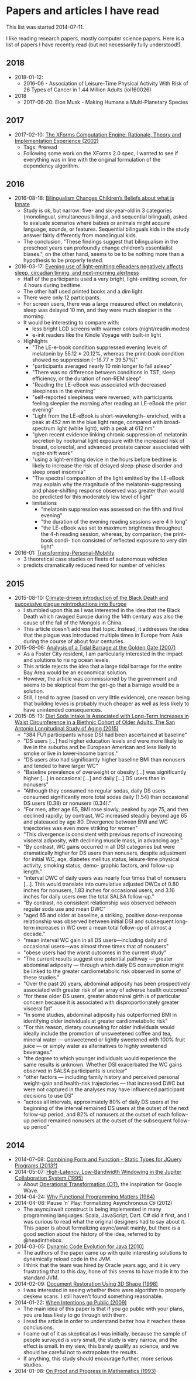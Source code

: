 # Papers and articles I have read

This list was started 2014-07-11.

I like reading research papers, mostly computer science papers. Here is a list of papers I have recently read (but not necessarily fully understood!).

## 2018

- 2018-01-12:
    - 2016-06 - Association of Leisure-Time Physical Activity With Risk of 26 Types of Cancer in 1.44 Million Adults (ioi160026)
- 2018
    - 2017-06-20: Elon Musk - Making Humans a Multi-Planetary Species

## 2017

- 2017-02-10: [The XForms Computation Engine: Rationale, Theory and Implementation Experience (2002)](https://pdfs.semanticscholar.org/82cb/d193c1ca60c2bb91013fd74dffefca3783b4.pdf)
    - Tags: #reread
    - Following some work on the XForms 2.0 spec, I wanted to see if everything was in line with the original formulation of the dependency algorithm.

## 2016

- 2016-08-18: [Bilingualism Changes Children’s Beliefs about what is Innate](https://www.academia.edu/8005189/Bilingualism_Changes_Childrens_Beliefs_about_what_is_Innate)
    - Study is ok, but narrow: five- and six-year-old in 3 categories (monolingual, simultaneous bilingal, and sequential bilingual), asked to evaluate scenarios where babies or animals might acquire language, sounds, or features. Sequential bilinguals kids in the study answer fairly differently from monolingual kids.
    - The conclusion, "These findings suggest that bilingualism in the preschool years can profoundly change children’s essentialist biases.", on the other hand, seems to be to be nothing more than a hypothesis to be properly tested.
- 2016-03-17: [Evening use of light-emitting eReaders negatively affects sleep, circadian timing, and next-morning alertness](http://www.pnas.org/content/early/2014/12/18/1418490112.full.pdf)
    - Half of the participants used a very bright, light-emitting screen, for 4 hours during bedtime.
    - The other half used printed books and a dim light.
    - There were only 12 participants.
    - For screen users, there was a large measured effect on melatonin, sleep was delayed 10 mn, and they were much sleepier in the morning.
    - It would be interesting to compare with:
        - less bright LCD screens with warmer colors (night/readin modes)
        - e-ink readers like the Kindle Voyage with built-in light
    - Highlights
        - "The LE-e-book condition suppressed evening levels of melatonin by 55.12 ± 20.12%, whereas the print-book condition showed no suppression (−18.77 ± 39.57%)"
        - "participants averaged nearly 10 min longer to fall asleep"
        - "There was no difference between conditions in TST, sleep efficiency, or the duration of non-REM sleep"
        - "Reading the LE-eBook was associated with decreased sleepiness in the evening"
        - "self-reported sleepiness were reversed, with participants feeling sleepier the morning after reading an LE-eBook the prior evening"
        - "Light from the LE-eBook is short-wavelength– enriched, with a peak at 452 nm in the blue light range, compared with broad-spectrum light (white light), with a peak at 612 nm"
        - "given recent evidence linking chronic suppression of melatonin secretion by nocturnal light exposure with the increased risk of breast, colorectal, and advanced prostate cancer associated with night-shift work"
        - "using a light-emitting device in the hours before bedtime is likely to increase the risk of delayed sleep-phase disorder and sleep onset insomnia"
        - "The spectral composition of the light emitted by the LE-eBook may explain why the magnitude of the melatonin-suppressing and phase-shifting response observed was greater than would be predicted for this moderately low level of light"
        - limitations
            - "melatonin suppression was assessed on the fifth and final evening"
            - "the duration of the evening reading sessions were 4 h long"
            - "the LE-eBook was set to maximum brightness throughout the 4-h reading session, whereas, by comparison, the print-book condi- tion consisted of reflected exposure to very dim light"
- 2016-01: [Transforming-Personal-Mobility](http://sustainablemobility.ei.columbia.edu/files/2012/12/Transforming-Personal-Mobility-Jan-27-20132.pdf)
    - 3 theoretical case studies on fleets of autonomous vehicles
    - predicts dramatically reduced need for number of vehicles

## 2015

- 2015-08-10: [Climate-driven introduction of the Black Death and successive plague reintroductions into Europe](http://www.pnas.org/content/112/10/3020.full.pdf)
    - I stumbled upon this as I was interested in the idea that the Black Death which ravaged Europe during the 14th century was also the cause of the fall of the Mongols in China.
    - This article doesn't address that topic. Instead, it addresses the idea that the plague was introduced multiple times in Europe from Asia during the course of about four centuries.
- 2015-08-06: [Analysis of a Tidal Barrage at the Golden Gate (2007)](http://www.bcdc.ca.gov/pdf/planning/Golden_Gate_Dam_Report.pdf)
    - As a Foster City resident, I am particularly interested in  the impact and solutions to rising ocean levels.
    - This article rejects the idea that a large tidal barrage for the entire Bay Area would be an economical solution.
    - However, the article was commissioned by the government and seems to be skeptical from the get-go that a barrage would be a solution.
    - Still, I tend to agree (based on very little evidence), one reason being that building levies is probably much cheaper as well as less likely to have unintended consequences.
- 2015-05-13: [Diet Soda Intake Is Associated with Long-Term Increases in Waist Circumference in a Biethnic Cohort of Older Adults: The San Antonio Longitudinal Study of Aging (2015)](http://onlinelibrary.wiley.com/store/10.1111/jgs.13376/asset/jgs13376.pdf?v=1&t=i9ohqsq1&s=7a97ce557e6f68e8de264dbb2867d2a9d4c32220)
    - "384 FU1 participants whose DSI had been ascertained at baseline"
    - "DS users […] had higher education levels and were more likely to live in the suburbs and be European American and less likely to smoke or live in lower-income barrios."
    - "DS users also had significantly higher baseline BMI than nonusers and tended to have larger WC"
    - "Baseline prevalence of overweight or obesity […] was significantly higher […] in occasional […] and daily […] DS users than in nonusers"
    - "Although they consumed no regular sodas, daily DS users consumed significantly more total sodas daily (1.54) than occasional DS users (0.38) or nonusers (0.34)."
    - "For men, after age 65, BMI rose slowly, peaked by age 75, and then declined rapidly; by contrast, WC increased steadily beyond age 65 and plateaued by age 80. Divergence between BMI and WC trajectories was even more striking for women"
    - "This divergence is consistent with previous reports of increasing visceral adiposity, with declining muscle mass, in advancing age."
    - "By contrast, WC gains occurred in all DSI categories but were dramatically higher for DS users than nonusers, despite adjustment for initial WC, age, diabetes mellitus status, leisure-time physical activity, smoking status, demo- graphic factors, and follow-up length."
    - "interval DWC of daily users was nearly four times that of nonusers […]. This would translate into cumulative adjusted DWCs of 0.80 inches for nonusers, 1.83 inches for occasional users, and 3.16 inches for daily users over the total SALSA follow-up."
    - "By contrast, no consistent relationship was observed between regular soda use and mean DWC"
    - "aged 65 and older at baseline, a striking, positive dose-response relationship was observed between initial DSI and subsequent long-term increases in WC over a mean total follow-up of almost a decade."
    - "mean interval WC gain in all DS users—including daily and occasional users—was almost three times that of nonusers"
    - "obese users had the worst outcomes in the current study"
    - "The current results suggest one potential pathway — greater abdominal adiposity — through which daily DS consumption might be linked to the greater cardiometabolic risk observed in some of these studies."
    - "Over the past 20 years, abdominal adiposity has been prospectively associated with greater risk of an array of adverse health outcomes"
    - "for these older DS users, greater abdominal girth is of particular concern because it is associated with disproportionately greater visceral fat"
    - "In some studies, abdominal adiposity has outperformed BMI in identifying older individuals at greater cardiometabolic risk"
    - "For this reason, dietary counseling for older individuals would ideally include the promotion of unsweetened coffee and tea, mineral water — unsweetened or lightly sweetened with 100% fruit juice — or simply water as alternatives to highly sweetened beverages."
    - "the degree to which younger individuals would experience the same results is unknown. Whether DSI exacerbated the WC gains observed in SALSA participants is unclear"
    - "other factors — including family history and perceived personal weight-gain and health-risk trajectories — that increased DWC but were not captured in the analyses may have influenced participant decisions to use DS"
    - "across all intervals, approximately 80% of daily DS users at the beginning of the interval remained DS users at the outset of the next follow-up period, and 82% of nonusers at the outset of each follow-up period remained nonusers at the outset of the subsequent follow- up period"

## 2014

- 2014-07-08: [Combining Form and Function - Static Types for JQuery Programs (2013?)](http://cs.brown.edu/~sk/Publications/Papers/Published/lelk-types-jquery-programs/paper.pdf)
- 2014-05-07: [High-Latency, Low-Bandwidth Windowing in the Jupiter Collaboration System (1995)](http://lively-kernel.org/repository/webwerkstatt/!svn/bc/15693/projects/Collaboration/paper/Jupiter.pdf)
    - About [Operational Transformation (OT)](http://en.wikipedia.org/wiki/Operational_transformation), the inspiration for Google Wave.
- 2014-04-24: [Why Functional Programming Matters (1984)](https://www.cs.kent.ac.uk/people/staff/dat/miranda/whyfp90.pdf)
- 2014-04-08: Pause ’n’ Play: Formalizing Asynchronous C♯ (2012)
    - The async/await construct is being implemented in many programming languages: Scala, JavaScript, Dart. C# did it first, and I was curious to read what the original designers had to say about it. This paper is about formalizing async/await mainly, but there is a good section about the history of the idea, referred to by @headinthebox.
- 2014-03-05: [Dynamic Code Evolution for Java (2010)](http://ssw.jku.at/Research/Papers/Wuerthinger10a/Wuerthinger10a.pdf)
    - The authors of the paper came up with quite interesting solutions to dynamically reload code in the JVM.
    - I think that the team was hired by Oracle years ago, and it is very frustrating that to this day, hone of this seems to have made it to the standard JVM.
- 2014-02-09: [Document Restoration Using 3D Shape (1998)](https://www.comp.nus.edu.sg/~brown/pdf/iccv01_brown.pdf)
    - I was interested in seeing whether there were algorithm to properly deskew scans. I still haven't found something reasonable.
- 2014-01-22: [When Intentions go Public (2009)](http://www.psych.nyu.edu/gollwitzer/09_Gollwitzer_Sheeran_Seifert_Michalski_When_Intentions_.pdf)
    - The main idea of this paper is that if you go public with your plans, you are less likely to go through with them.
    - I read the article in order to understand better how it reaches these conclusions.
    - I came out of it as skeptical as I was initially, because the sample of people surveyed is very small, the study is very narrow, and the effect is small. In my view, this barely qualify as science, and we should be careful not to extrapolate the results.
    - If anything, this study should encourage further, more serious studies.
- 2014-01-08: [On Proof and Progress in Mathematics (1993)](http://arxiv.org/pdf/math/9404236v1.pdf)
